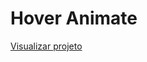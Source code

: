 <h1>Hover Animate</h1>

<a href="https://diegomoralesnavarro.github.io/-hover-animate.github.io/dist/index.html">Visualizar projeto</a>


